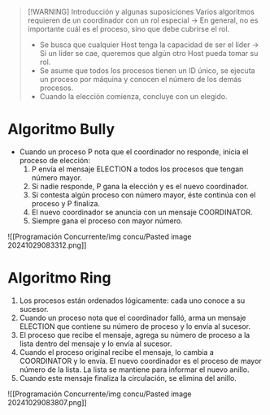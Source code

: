 
> [!WARNING] Introducción y algunas suposiciones
> Varios algoritmos requieren de un coordinador con un rol especial -> En general, no es importante cuál es el proceso, sino que debe cubrirse el rol.
> - Se busca que cualquier Host tenga la capacidad de ser el líder -> Si un líder se cae, queremos que algún otro Host pueda tomar su rol.
> - Se asume que todos los procesos tienen un ID único, se ejecuta un proceso por máquina y conocen el número de los demás procesos.
> - Cuando la elección comienza, concluye con un elegido.

# Algoritmo Bully
- Cuando un proceso P nota que el coordinador no responde, inicia el proceso de elección:
	1. P envía el mensaje ELECTION a todos los procesos que tengan número mayor.
	2. Si nadie responde, P gana la elección y es el nuevo coordinador.
	3. Si contesta algún proceso con número mayor, éste continúa con el proceso y P finaliza.
	4. El nuevo coordinador se anuncia con un mensaje COORDINATOR.
	5. Siempre gana el proceso con mayor número.

![[Programación Concurrente/img concu/Pasted image 20241029083312.png]]

# Algoritmo Ring
1. Los procesos están ordenados lógicamente: cada uno conoce a su sucesor.
2. Cuando un proceso nota que el coordinador falló, arma un mensaje ELECTION que contiene su número de proceso y lo envía al sucesor.
3. El proceso que recibe el mensaje, agrega su número de proceso a la lista dentro del mensaje y lo envía al sucesor.
4. Cuando el proceso original recibe el mensaje, lo cambia a COORDINATOR y lo envía. El nuevo coordinador es el proceso de mayor número de la lista. La lista se mantiene para informar el nuevo anillo.
5. Cuando este mensaje finaliza la circulación, se elimina del anillo.

![[Programación Concurrente/img concu/Pasted image 20241029083807.png]]
